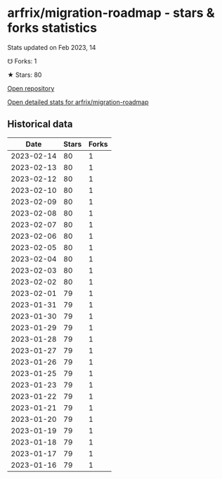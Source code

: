 # arfrix/migration-roadmap - stars & forks statistics

Stats updated on Feb 2023, 14

☋ Forks: 1

★ Stars: 80

[Open repository](https://github.com/arfrix/migration-roadmap)

[Open detailed stats for arfrix/migration-roadmap](https://reviewgithub.com/rep/arfrix/migration-roadmap)

## Historical data
| Date | Stars | Forks |
|------|-------|-------|
| 2023-02-14 | 80 | 1 | 
| 2023-02-13 | 80 | 1 | 
| 2023-02-12 | 80 | 1 | 
| 2023-02-10 | 80 | 1 | 
| 2023-02-09 | 80 | 1 | 
| 2023-02-08 | 80 | 1 | 
| 2023-02-07 | 80 | 1 | 
| 2023-02-06 | 80 | 1 | 
| 2023-02-05 | 80 | 1 | 
| 2023-02-04 | 80 | 1 | 
| 2023-02-03 | 80 | 1 | 
| 2023-02-02 | 80 | 1 | 
| 2023-02-01 | 79 | 1 | 
| 2023-01-31 | 79 | 1 | 
| 2023-01-30 | 79 | 1 | 
| 2023-01-29 | 79 | 1 | 
| 2023-01-28 | 79 | 1 | 
| 2023-01-27 | 79 | 1 | 
| 2023-01-26 | 79 | 1 | 
| 2023-01-25 | 79 | 1 | 
| 2023-01-23 | 79 | 1 | 
| 2023-01-22 | 79 | 1 | 
| 2023-01-21 | 79 | 1 | 
| 2023-01-20 | 79 | 1 | 
| 2023-01-19 | 79 | 1 | 
| 2023-01-18 | 79 | 1 | 
| 2023-01-17 | 79 | 1 | 
| 2023-01-16 | 79 | 1 | 

